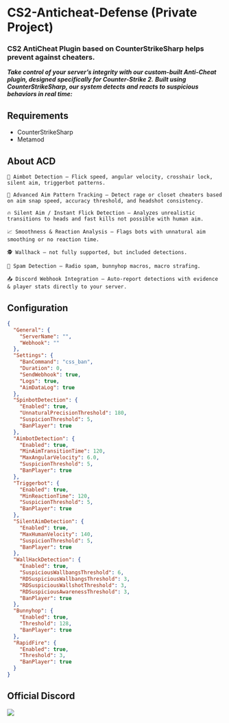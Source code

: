# CS2-Anticheat-Defense (Private Project)

### CS2 AntiCheat Plugin based on CounterStrikeSharp helps prevent against cheaters.

***Take control of your server’s integrity with our custom-built Anti-Cheat plugin, designed specifically for Counter-Strike 2.***
***Built using CounterStrikeSharp, our system detects and reacts to suspicious behaviors in real time:***

## Requirements

- CounterStrikeSharp
- Metamod

## About ACD

```
🎯 Aimbot Detection – Flick speed, angular velocity, crosshair lock, silent aim, triggerbot patterns.

🧠 Advanced Aim Pattern Tracking – Detect rage or closet cheaters based on aim snap speed, accuracy threshold, and headshot consistency.

🔥 Silent Aim / Instant Flick Detection – Analyzes unrealistic transitions to heads and fast kills not possible with human aim.

📈 Smoothness & Reaction Analysis – Flags bots with unnatural aim smoothing or no reaction time.

🕵️ Wallhack – not fully supported, but included detections.

📢 Spam Detection – Radio spam, bunnyhop macros, macro strafing.

📤 Discord Webhook Integration – Auto-report detections with evidence & player stats directly to your server.
```
## Configuration

```json
{
  "General": {
    "ServerName": "",
    "Webhook": ""
  },
  "Settings": {
    "BanCommand": "css_ban",
    "Duration": 0,
    "SendWebhook": true,
    "Logs": true,
    "AimDataLog": true
  },
  "SpinbotDetection": {
    "Enabled": true,
    "UnnaturalPrecisionThreshold": 180,
    "SuspicionThreshold": 5,
    "BanPlayer": true
  },
  "AimbotDetection": {
    "Enabled": true,
    "MinAimTransitionTime": 120,
    "MaxAngularVelocity": 6.0,
    "SuspicionThreshold": 5,
    "BanPlayer": true
  },
  "Triggerbot": {
    "Enabled": true,
    "MinReactionTime": 120,
    "SuspicionThreshold": 5,
    "BanPlayer": true
  },
  "SilentAimDetection": {
    "Enabled": true,
    "MaxHumanVelocity": 140,
    "SuspicionThreshold": 5,
    "BanPlayer": true
  },
  "WallHackDetection": {
    "Enabled": true,
    "SuspiciousWallbangsThreshold": 6,
    "RDSuspiciousWallbangsThreshold": 3,
    "RDSuspiciousWallshotThreshold": 3,
    "RDSuspiciousAwarenessThreshold": 3,
    "BanPlayer": true
  },
  "Bunnyhop": {
    "Enabled": true,
    "Threshold": 128,
    "BanPlayer": true
  },
  "RapidFire": {
    "Enabled": true,
    "Threshold": 3,
    "BanPlayer": true
  }
}
```

## Official Discord
<a href="https://discord.gg/d5uvMmUpuE"><img src="https://cdn.discordapp.com/attachments/1405464668058943538/1412427393427308554/discord.png?ex=68b99284&is=68b84104&hm=cbc8c9cbedfb128398af1cb1d84801ef92cf02d5f4c00601e8c349d23fc5f4c0&"></a>



